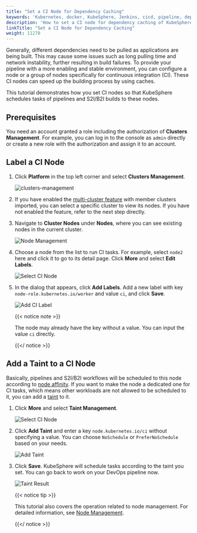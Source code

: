 ```yaml
---
title: "Set a CI Node for Dependency Caching"
keywords: 'Kubernetes, docker, KubeSphere, Jenkins, cicd, pipeline, dependency cache'
description: 'How to set a CI node for dependency caching of KubeSphere pipelines.'
linkTitle: "Set a CI Node for Dependency Caching"
weight: 11270
---
```


Generally, different dependencies need to be pulled as applications are being built. This may cause some issues such as long pulling time and network instability, further resulting in build failures. To provide your pipeline with a more enabling and stable environment, you can configure a node or a group of nodes specifically for continuous integration (CI). These CI nodes can speed up the building process by using caches. 

This tutorial demonstrates how you set CI nodes so that KubeSphere schedules tasks of pipelines and S2I/B2I builds to these nodes.

## Prerequisites

You need an account granted a role including the authorization of **Clusters Management**. For example, you can log in to the console as `admin` directly or create a new role with the authorization and assign it to an account.

## Label a CI Node

1. Click **Platform** in the top left corner and select **Clusters Management**.

   ![clusters-management](/images/docs/devops-user-guide/using-devops/set-ci-node-for-dependency-cache/clusters-management.jpg)

2. If you have enabled the [multi-cluster feature](../../../multicluster-management/) with member clusters imported, you can select a specific cluster to view its nodes. If you have not enabled the feature, refer to the next step directly.

3. Navigate to **Cluster Nodes** under **Nodes**, where you can see existing nodes in the current cluster.

   ![Node Management](/images/docs/devops-user-guide/using-devops/set-ci-node-for-dependency-cache/set-node-1.png)

4. Choose a node from the list to run CI tasks. For example, select `node2` here and click it to go to its detail page. Click **More** and select **Edit Labels**.

   ![Select CI Node](/images/docs/devops-user-guide/using-devops/set-ci-node-for-dependency-cache/set-node-2.png)

5. In the dialog that appears, click **Add Labels**. Add a new label with key `node-role.kubernetes.io/worker` and value `ci`, and click **Save**.

   ![Add CI Label](/images/docs/devops-user-guide/using-devops/set-ci-node-for-dependency-cache/set-node-3.png)

   {{< notice note >}} 

   The node may already have the key without a value. You can input the value `ci` directly.

   {{</ notice >}} 

## Add a Taint to a CI Node

Basically, pipelines and S2I/B2I workflows will be scheduled to this node according to [node affinity](https://kubernetes.io/docs/concepts/configuration/assign-pod-node/#node-affinity). If you want to make the node a dedicated one for CI tasks, which means other workloads are not allowed to be scheduled to it, you can add a [taint](https://kubernetes.io/docs/concepts/configuration/taint-and-toleration/) to it.

1. Click **More** and select **Taint Management**.

   ![Select CI Node](/images/docs/devops-user-guide/using-devops/set-ci-node-for-dependency-cache/set-node-2.png)

2. Click **Add Taint** and enter a key `node.kubernetes.io/ci` without specifying a value. You can choose `NoSchedule` or `PreferNoSchedule` based on your needs.

   ![Add Taint](/images/docs/devops-user-guide/using-devops/set-ci-node-for-dependency-cache/set-node-4.png)

3. Click **Save**. KubeSphere will schedule tasks according to the taint you set. You can go back to work on your DevOps pipeline now.

   ![Taint Result](/images/docs/devops-user-guide/using-devops/set-ci-node-for-dependency-cache/set-node-5.png)

   {{< notice tip >}} 

   This tutorial also covers the operation related to node management. For detailed information, see [Node Management](../../../cluster-administration/nodes/).

   {{</ notice >}}
